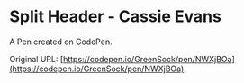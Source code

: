 # Split Header - Cassie Evans

A Pen created on CodePen.

Original URL: [https://codepen.io/GreenSock/pen/NWXjBOa](https://codepen.io/GreenSock/pen/NWXjBOa).

